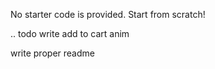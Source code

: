 No starter code is provided. Start from scratch!



.. todo 
write add to cart anim

write proper readme